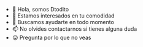 - 👋 Hola, somos Dtodito
- 👀 Estamos interesados en tu comodidad
- 💞️ Buscamos ayudarte en todo momento
- 📫 No olvides contactarnos si tienes alguna duda 
- 😜 Pregunta por lo que no veas 

<!---
Dtodito/Dtodito is a ✨ special ✨ repository because its `README.md` (this file) appears on your GitHub profile.
You can click the Preview link to take a look at your changes.
--->
